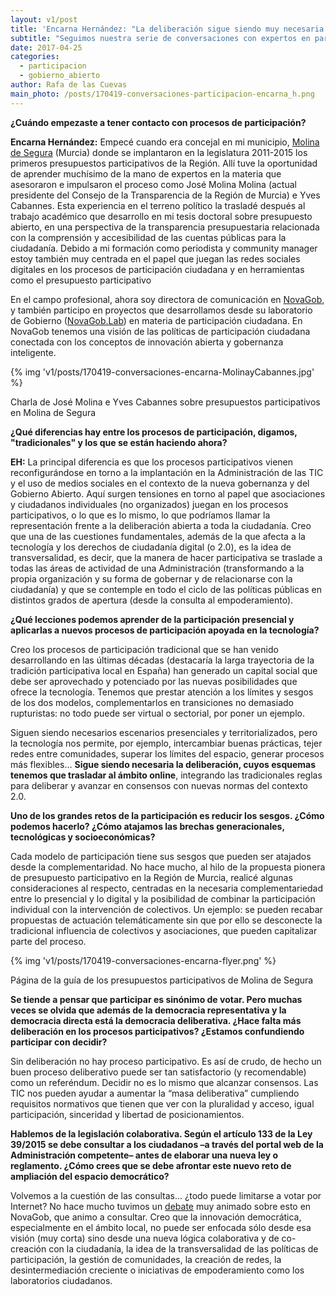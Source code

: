 ```yaml
---
layout: v1/post
title: 'Encarna Hernández: "La deliberación sigue siendo muy necesaria. Tenemos que trasladar sus esquemas al ámbito online"'
subtitle: "Seguimos nuestra serie de conversaciones con expertos en participación ciudadana. Encarna Hernández vivió desde dentro el primer presupuesto participativo municipal de la Región de Murcia"
date: 2017-04-25
categories:
  - participacion
  - gobierno_abierto
author: Rafa de las Cuevas
main_photo: /posts/170419-conversaciones-participacion-encarna_h.png
---
```


**¿Cuándo empezaste a tener contacto con procesos de participación?**

**Encarna Hernández:** Empecé cuando era concejal en mi municipio, [Molina de Segura](http://portal.molinadesegura.es/index.php?option=com_content&view=article&id=3174&Itemid=1167) (Murcia) donde se implantaron en la legislatura 2011-2015 los primeros presupuestos participativos de la Región. Allí tuve la oportunidad de aprender muchísimo de la mano de expertos en la materia que asesoraron e impulsaron el proceso como José Molina Molina (actual presidente del Consejo de la Transparencia de la Región de Murcia) e Yves Cabannes. Esta experiencia en el terreno político la trasladé después al trabajo académico que desarrollo en mi tesis doctoral sobre presupuesto abierto, en una perspectiva de la transparencia presupuestaria relacionada con la comprensión y accesibilidad de las cuentas públicas para la ciudadanía. Debido a mi formación como periodista y community manager estoy también muy centrada en el papel que juegan las redes sociales digitales en los procesos de participación ciudadana y en herramientas como el presupuesto participativo

En el campo profesional, ahora soy directora de comunicación en [NovaGob](http://novagob.org/), y también participo en proyectos que desarrollamos desde su laboratorio de Gobierno ([NovaGob.Lab](https://lab.novagob.org/)) en materia de participación ciudadana. En NovaGob tenemos una visión de las políticas de participación ciudadana conectada con los conceptos de innovación abierta y gobernanza inteligente.

<div class="separator blue short"></div>
{% img 'v1/posts/170419-conversaciones-encarna-MolinayCabannes.jpg' %}
<p>Charla de José Molina e Yves Cabannes sobre presupuestos participativos en Molina de Segura</p>
<div class="separator blue short"></div>

**¿Qué diferencias hay entre los procesos de participación, digamos, "tradicionales" y los que se están haciendo ahora?**

**EH:** La principal diferencia es que los procesos participativos vienen reconfigurándose en torno a la implantación en la Administración de las TIC y el uso de medios sociales en el contexto de la nueva gobernanza y del Gobierno Abierto. Aquí surgen tensiones en torno al papel que asociaciones y ciudadanos individuales (no organizados) juegan en los procesos participativos, o lo que es lo mismo, lo que podríamos llamar la representación frente a la deliberación abierta a toda la ciudadanía. Creo que una de las cuestiones fundamentales, además de la que afecta a la tecnología y los derechos de ciudadanía digital (o 2.0), es la idea de transversalidad, es decir, que la manera de hacer participativa se traslade a todas las áreas de actividad de una Administración (transformando a la propia organización y su forma de gobernar y de relacionarse con la ciudadanía) y que se contemple en todo el ciclo de las políticas públicas en distintos grados de apertura (desde la consulta al empoderamiento).

**¿Qué lecciones podemos aprender de la participación presencial y aplicarlas a nuevos procesos de participación apoyada en la tecnología?**

Creo los procesos de participación tradicional que se han venido desarrollando en las últimas décadas (destacaría la larga trayectoria de la tradición participativa local en España) han generado un capital social que debe ser aprovechado y potenciado por las nuevas posibilidades que ofrece la tecnología. Tenemos que prestar atención a los límites y sesgos de los dos modelos, complementarlos en transiciones no demasiado rupturistas: no todo puede ser virtual o sectorial, por poner un ejemplo.

Siguen siendo necesarios escenarios presenciales y territorializados, pero la tecnología nos permite, por ejemplo, intercambiar buenas prácticas, tejer redes entre comunidades, superar los límites del espacio, generar procesos más flexibles… **Sigue siendo necesaria la deliberación, cuyos esquemas tenemos que trasladar al ámbito online**, integrando las tradicionales reglas para deliberar y avanzar en consensos con nuevas normas del contexto 2.0.  

**Uno de los grandes retos de la participación es reducir los sesgos. ¿Cómo podemos hacerlo? ¿Cómo atajamos las brechas generacionales, tecnológicas y socioeconómicas?**

Cada modelo de participación tiene sus sesgos que pueden ser atajados desde la complementaridad. No hace mucho, al hilo de la propuesta pionera de presupuesto participativo en la Región de Murcia, realicé algunas consideraciones al respecto, centradas en la necesaria complementariedad entre lo presencial y lo digital y la posibilidad de combinar la participación individual con la intervención de colectivos. Un ejemplo: se pueden recabar propuestas de actuación telemáticamente sin que por ello se desconecte la tradicional influencia de colectivos y asociaciones, que pueden capitalizar parte del proceso.

<div class="separator blue short"></div>
{% img 'v1/posts/170419-conversaciones-encarna-flyer.png' %}
<p>Página de la guía de los presupuestos participativos de Molina de Segura</p>
<div class="separator blue short"></div>

**Se tiende a pensar que participar es sinónimo de votar. Pero muchas veces se olvida que además de la democracia representativa y la democracia directa está la democracia deliberativa. ¿Hace falta más deliberación en los procesos participativos? ¿Estamos confundiendo participar con decidir?**

Sin deliberación no hay proceso participativo. Es así de crudo, de hecho un buen proceso deliberativo puede ser tan satisfactorio (y recomendable) como un referéndum. Decidir no es lo mismo que alcanzar consensos. Las TIC nos pueden ayudar a aumentar la “masa deliberativa” cumpliendo requisitos normativos que tienen que ver con la pluralidad y acceso, igual participación, sinceridad y libertad de posicionamientos.

**Hablemos de la legislación colaborativa. Según el artículo 133 de la Ley 39/2015 se debe consultar a los ciudadanos –a través del portal web de la Administración competente– antes de elaborar una nueva ley o reglamento. ¿Cómo crees que se debe afrontar este nuevo reto de ampliación del espacio democrático?**

Volvemos a la cuestión de las consultas… ¿todo puede limitarse a votar por Internet? No hace mucho tuvimos un [debate](http://novagob.org/forums/debate/la-nueva-oleada-de-participacia3n-ciudadana-anos-limitamos-a-votar-por-internet/) muy animado sobre esto en NovaGob, que animo a consultar. Creo que la innovación democrática, especialmente en el ámbito local, no puede ser enfocada sólo desde esa visión (muy corta) sino desde una nueva lógica colaborativa y de co-creación con la ciudadanía, la idea de la transversalidad de las políticas de participación, la gestión de comunidades, la creación de redes, la desintermediación creciente o iniciativas de empoderamiento como los laboratorios ciudadanos.

